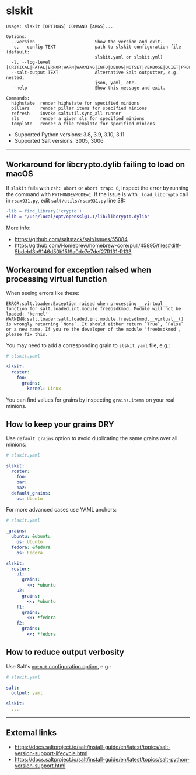 # slskit

```
Usage: slskit [OPTIONS] COMMAND [ARGS]...

Options:
  --version                       Show the version and exit.
  -c, --config TEXT               path to slskit configuration file (default:
                                  slskit.yaml or slskit.yml)
  -l, --log-level [CRITICAL|FATAL|ERROR|WARN|WARNING|INFO|DEBUG|NOTSET|VERBOSE|QUIET|PROFILE|TRACE|GARBAGE]
  --salt-output TEXT              Alternative Salt outputter, e.g. nested,
                                  json, yaml, etc.
  --help                          Show this message and exit.

Commands:
  highstate  render highstate for specified minions
  pillars    render pillar items for specified minions
  refresh    invoke saltutil.sync_all runner
  sls        render a given sls for specified minions
  template   render a file template for specified minions
```

- Supported Python versions: 3.8, 3.9, 3.10, 3.11
- Supported Salt versions: 3005, 3006

---

## Workaround for libcrypto.dylib failing to load on macOS

If `slskit` fails with `zsh: abort` or `Abort trap: 6`, inspect the error by running the command with `PYTHONDEVMODE=1`. If the issue is with `_load_libcrypto` call in `rsax931.py`, edit `salt/utils/rsax931.py` line 38:

```diff
-lib = find_library('crypto')
+lib = "/usr/local/opt/openssl@1.1/lib/libcrypto.dylib"
```

More info:

- https://github.com/saltstack/salt/issues/55084
- https://github.com/Homebrew/homebrew-core/pull/45895/files#diff-5bdebf3b9146d50b15f9a0dc7e7def27R131-R133

## Workaround for exception raised when processing __virtual__ function

When seeing errors like these:

```
ERROR:salt.loader:Exception raised when processing __virtual__ function for salt.loaded.int.module.freebsdkmod. Module will not be loaded: 'kernel'
WARNING:salt.loader:salt.loaded.int.module.freebsdkmod.__virtual__() is wrongly returning `None`. It should either return `True`, `False` or a new name. If you're the developer of the module 'freebsdkmod', please fix this.
```

You may need to add a corresponding grain to `slskit.yaml` file, e.g.:

```yaml
# slskit.yaml

slskit:
  roster:
    foo:
      grains:
        kernel: Linux
```

You can find values for grains by inspecting `grains.items` on your real minions.

## How to keep your grains DRY

Use `default_grains` option to avoid duplicating the same grains over all minions:

```yaml
# slskit.yaml

slskit:
  roster:
    foo:
    bar:
    baz:
  default_grains:
    os: Ubuntu
```

For more advanced cases use YAML anchors:

```yaml
# slskit.yaml

_grains:
  ubuntu: &ubuntu
    os: Ubuntu
  fedora: &fedora
    os: Fedora

slskit:
  roster:
    u1:
      grains:
        <<: *ubuntu
    u2:
      grains:
        <<: *ubuntu
    f1:
      grains:
        <<: *fedora
    f2:
      grains:
        <<: *fedora
```

## How to reduce output verbosity

Use Salt's [`output` configuration option](https://docs.saltstack.com/en/latest/ref/configuration/master.html#output), e.g.:

```yaml
# slskit.yaml

salt:
  output: yaml

slskit:
  ...
```

---


## External links

- https://docs.saltproject.io/salt/install-guide/en/latest/topics/salt-version-support-lifecycle.html
- https://docs.saltproject.io/salt/install-guide/en/latest/topics/salt-python-version-support.html
